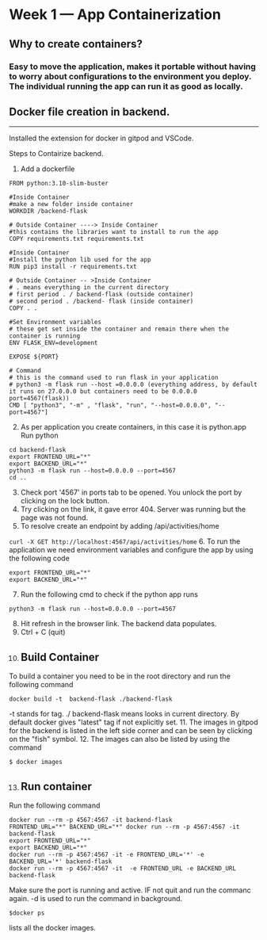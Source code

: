 # Week 1 — App Containerization

## Why to create containers?
### Easy to move the application, makes it portable without having to worry about configurations to the environment you deploy. The individual running the app can run it as good as locally. 

## Docker file creation in backend. 
---------------------------------
Installed the extension for docker in gitpod and VSCode. 

Steps to Contairize backend. 

1. Add a dockerfile
```
FROM python:3.10-slim-buster

#Inside Container
#make a new folder inside container
WORKDIR /backend-flask

# Outside Container ----> Inside Container
#this contains the libraries want to install to run the app
COPY requirements.txt requirements.txt

#Inside Container
#Install the python lib used for the app
RUN pip3 install -r requirements.txt

# Outside Container -- >Inside Container
# . means everything in the current directory
# first period . / backend-flask (outside container)
# second period . /backend- flask (inside container)
COPY . .

#Set Environment variables
# these get set inside the container and remain there when the container is running
ENV FLASK_ENV=development

EXPOSE ${PORT}

# Command
# this is the command used to run flask in your application
# python3 -m flask run --host =0.0.0.0 (everything address, by default it runs on 27.0.0.0 but containers need to be 0.0.0.0 port=4567(flask))
CMD [ "python3", "-m" , "flask", "run", "--host=0.0.0.0", "--port=4567"]

```
2. As per application you create containers, in this case it is python.app
Run python
```
cd backend-flask
export FRONTEND_URL="*"
export BACKEND_URL="*"
python3 -m flask run --host=0.0.0.0 --port=4567
cd ..
```

3. Check port '4567' in ports tab to be opened. You unlock the port by clicking on the lock button. 
4. Try clicking on the link, it gave error 404. Server was running but the page was not found. 
5. To resolve create an endpoint by adding /api/activities/home

```curl -X GET http://localhost:4567/api/activities/home```
6. To run the application we need environment variables and configure the app by using the following code

```
export FRONTEND_URL="*"
export BACKEND_URL="*"
```
7. Run the following cmd to check if the python app runs

```
python3 -m flask run --host=0.0.0.0 --port=4567
```
8. Hit refresh in the browser link. The backend data populates. 
9. Ctrl + C (quit)
10. ## Build Container
To build a container you need to be in the root directory and run the following command 
```
docker build -t  backend-flask ./backend-flask
```
-t stands for tag. 
./ backend-flask means looks in current directory. 
By default docker gives "latest" tag if not explicitly set. 
11. The images in gitpod for the backend is listed in the left side corner and can be seen by clicking on the "fish" symbol.
12. The images can also be listed by using the command 
```
$ docker images
```
13. ## Run container
Run the following command 
```
docker run --rm -p 4567:4567 -it backend-flask
FRONTEND_URL="*" BACKEND_URL="*" docker run --rm -p 4567:4567 -it backend-flask
export FRONTEND_URL="*"
export BACKEND_URL="*"
docker run --rm -p 4567:4567 -it -e FRONTEND_URL='*' -e BACKEND_URL='*' backend-flask
docker run --rm -p 4567:4567 -it  -e FRONTEND_URL -e BACKEND_URL backend-flask
```
Make sure the port is running and active. IF not quit and run the commanc again. 
-d is used to run the command in background. 

```
$docker ps
```
lists all the docker images.

